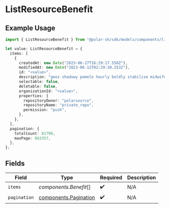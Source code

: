 # ListResourceBenefit

## Example Usage

```typescript
import { ListResourceBenefit } from "@polar-sh/sdk/models/components/listresourcebenefit.js";

let value: ListResourceBenefit = {
  items: [
    {
      createdAt: new Date("2023-06-27T16:29:17.550Z"),
      modifiedAt: new Date("2023-06-12T02:29:30.253Z"),
      id: "<value>",
      description: "geez shadowy pomelo hourly boldly stabilise midwife",
      selectable: false,
      deletable: false,
      organizationId: "<value>",
      properties: {
        repositoryOwner: "polarsource",
        repositoryName: "private_repo",
        permission: "push",
      },
    },
  ],
  pagination: {
    totalCount: 81790,
    maxPage: 862357,
  },
};
```

## Fields

| Field                                                          | Type                                                           | Required                                                       | Description                                                    |
| -------------------------------------------------------------- | -------------------------------------------------------------- | -------------------------------------------------------------- | -------------------------------------------------------------- |
| `items`                                                        | *components.Benefit*[]                                         | :heavy_check_mark:                                             | N/A                                                            |
| `pagination`                                                   | [components.Pagination](../../models/components/pagination.md) | :heavy_check_mark:                                             | N/A                                                            |